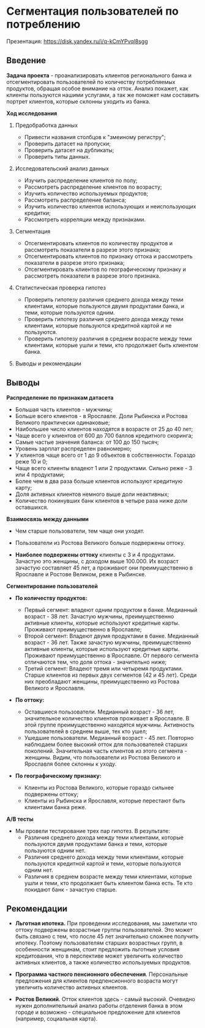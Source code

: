 # Сегментация пользователей по потреблению


Презентация: https://disk.yandex.ru/i/q-kCmYPvql8sgg


## Введение


**Задача проекта** - проанализировать клиентов регионального банка и отсегментировать пользователей по количеству потребляемых продуктов, обращая особое внимание на отток. Анализ покажет, как клиенты пользуются нашими услугами, а так же поможет нам составить портрет клиентов, которые склонны уходить из банка.

**Ход исследования**

1. Предобработка данных
   - Привести названия столбцов к "змеиному регистру";
   - Проверить датасет на пропуски;
   - Проверить датасет на дубликаты;
   - Проверить типы данных.
   
   
2. Исследовательский анализ данных
   - Изучить распределение клиентов по полу;
   - Рассмотреть распределение клиентов по возрасту;
   - Изучить количество используемых продуктов;
   - Рассмотреть распределение баланса;
   - Изучить количество клиентов использующих и неиспользующих кредитки;
   - Рассмотреть корреляции между признаками.


3. Сегментация
   - Отсегментировать клиентов по количеству продуктов и рассмотреть показатели в разрезе этого признака;
   - Отсегментировать клиентов по признаку оттока и рассмотреть показатели в разрезе этого признака;
   - Отсегментировать клиентов по географическому признаку и рассмотреть показатели в разрезе этого признака.


4. Статистическая проверка гипотез
   - Проверить гипотезу различия среднего дохода между теми клиентами, которые пользуются двумя продуктами банка, и теми, которые пользуются одним.
   - Проверить гипотезу различия среднего дохода между теми клиентами, которые пользуются кредитной картой и не пользуются.
   - Проверить гипотезу различия в среднем возрасте между теми клиентами, которые ушли и теми, кто продолжает быть клиентом банка.
 
 
5. Выводы и рекомендации

## Выводы

**Распределение по признакам датасета**

- Большая часть клиентов - мужчины;
- Больше всего клиентов - в Ярославле. Доли Рыбинска и Ростова Великого практически одинаковые;
- Наибольшее число клиентов находятся в возрасте от 25 до 40 лет;
- Чаще всего у клиентов от 600 до 700 баллов кредитного скоринга;
- Самые частые значения баланса: от 100 до 150 тысяч;
- Уровень зарплат распределен равномерно;
- У клиентов чаще всего от 1 до 9 объектов в собственности. Гораздо реже 10 и 0;
- Чаще всего клиенты владеют 1 или 2 продуктами. Сильно реже - 3 или 4 продуктами;
- Более чем в два раза больше клиентов используют кредитную карту;
- Доля активных клиентов немного выше доли неактивных;
- Количество покинувших банк клиентов в четыре раза ниже доли оставшихся.


**Взаимосвязь между данными**

- Чем старше пользователи, тем чаще они уходят. 
- Пользователи из Ростова Великого больше подвержены оттоку.



- **Наиболее подвержены оттоку** клиенты с 3 и 4 продуктами. Зачастую это женщины, с доходом выше 100.000. Их возраст зачастую составляет 45 лет, а проживают они преимущественно в Ярославле и Ростове Великом, реже в Рыбинске.


**Сегментирование пользователей**

- **По количеству продуктов:** 
    - Первый сегмент: владеют одним продуктом в банке. Медианный возраст - 38 лет. Зачастую мужчины, преимущественно активные клиенты, которые используют кредитные карты. Проживают преимущественно в Ярославле;
    - Второй сегмент: Владеют двумя продуктами в банке. Медианный возраст - 36 лет. Также зачастую мужчины, преимущественно активные клиенты, которые используют кредитные карты. Проживают преимущественно в Ярославле. От первого сегмента отличаются тем, что доля оттока - значительно ниже;
    - Третий сегмент: Владеют тремя или четыремя продуктами. Старше клиентов из первых двух сегментов (42 и 45 лет). Среди них преобладают женщины, преимущественно из Ростова Великого и Ярославля.
    
    
- **По оттоку:**
     - Оставшиеся пользователи. Медианный возраст - 36 лет, значительное количество клиентов проживает в Ярославле. В этой группе преимущественно находятся мужчины. Активность пользователей в среднем выше, тех кто ушел;
     - Ушедшие пользователи. Медианный возраст - 45 лет. Повторно наблюдаем более высокий отток для пользователей старших поколений. Значительная часть клиентов из этого сегмента - женщины. Видим, что пользователи из Ростова Великого и Ярославля более склонны к уходу.
     
     
- **По географическому признаку:**

     - Клиенты из Ростова Великого, которые гораздо сильнее подвержены оттоку;
     - Клиенты из Рыбинска и Ярославля, которые перестают быть клиентами банка реже.
     
**A/B тесты**

- Мы провели тестирование трех пар гипотез. В результате:
    - Различия среднего дохода между теми клиентами, которые пользуются двумя продуктами банка и теми, которые пользуются одним нет.
    - Различия среднего дохода между теми клиентами, которые пользуются кредитной картой и теми, которые пользуются одним нет.
    - Различия в среднем возрасте между теми клиентами, которые ушли и теми, кто продолжает быть клиентом банка есть. Те кто покидают банк - зачастую старше.

## Рекомендации

- **Льготная ипотека.** При проведении исследования, мы заметили что оттоку подвержены возрастные группы пользователей. Это может быть связано с тем, что после 45 лет значительно сложнее получить ипотеку. Поэтому пользователям старших возрастных групп, в особенности женщинам, стоит предложить льготные условия кредитования, что в перспективе может увеличить количество активных клиентов, а также количество используемых продуктов.


- **Программа частного пенсионного обеспечения**. Персональные предложения для клиентов предпенсионного возраста могут увеличить количество активных клиентов.


- **Ростов Великий**. Отток клиентов здесь - самый высокий. Очевидно нужен дополнительный анализ работы отделения банка в этом городе и возможно - специальное предложение для клиентов (например, социальная карта).
